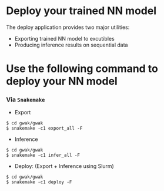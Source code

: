 # Deploy your trained NN model #
The deploy application provides two major utilities:
- Exporting trained NN model to excutibles
- Producing inference results on sequential data

# Use the following command to deploy your NN model #
### Via ```Snakemake``` ###

- Export
```
$ cd gwak/gwak
$ snakemake -c1 export_all -F
```
- Inference
```
$ cd gwak/gwak
$ snakemake -c1 infer_all -F
```

- Deploy: (Export + Inference using Slurm)
```
$ cd gwak/gwak
$ snakemake -c1 deploy -F
```
 